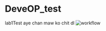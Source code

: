 # DeveOP_test
lab1Test
aye chan maw ko chit dl
![workflow](https://github.com/<UserName>/<RepositoryName>/actions/workflows/main.yml/badge.svg)
